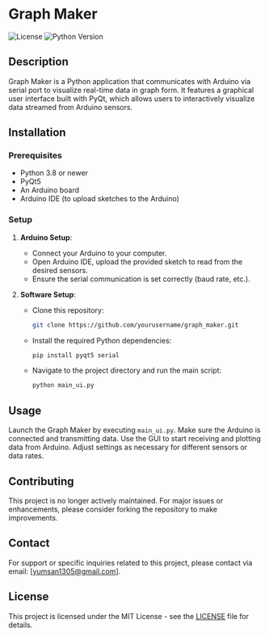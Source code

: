 # Graph Maker

![License](https://img.shields.io/badge/license-MIT-green)
![Python Version](https://img.shields.io/badge/python-3.8+-blue.svg)

## Description
Graph Maker is a Python application that communicates with Arduino via serial port to visualize real-time data in graph form. It features a graphical user interface built with PyQt, which allows users to interactively visualize data streamed from Arduino sensors.

## Installation
### Prerequisites
- Python 3.8 or newer
- PyQt5
- An Arduino board
- Arduino IDE (to upload sketches to the Arduino)

### Setup
1. **Arduino Setup**:
   - Connect your Arduino to your computer.
   - Open Arduino IDE, upload the provided sketch to read from the desired sensors.
   - Ensure the serial communication is set correctly (baud rate, etc.).

2. **Software Setup**:
   - Clone this repository:
     ```sh
     git clone https://github.com/yourusername/graph_maker.git
     ```
   - Install the required Python dependencies:
     ```sh
     pip install pyqt5 serial
     ```
   - Navigate to the project directory and run the main script:
     ```sh
     python main_ui.py
     ```

## Usage
Launch the Graph Maker by executing `main_ui.py`. Make sure the Arduino is connected and transmitting data. Use the GUI to start receiving and plotting data from Arduino. Adjust settings as necessary for different sensors or data rates.

## Contributing
This project is no longer actively maintained. For major issues or enhancements, please consider forking the repository to make improvements.

## Contact
For support or specific inquiries related to this project, please contact via email: [yumsan1305@gmail.com].

## License
This project is licensed under the MIT License - see the [LICENSE](LICENSE) file for details.
